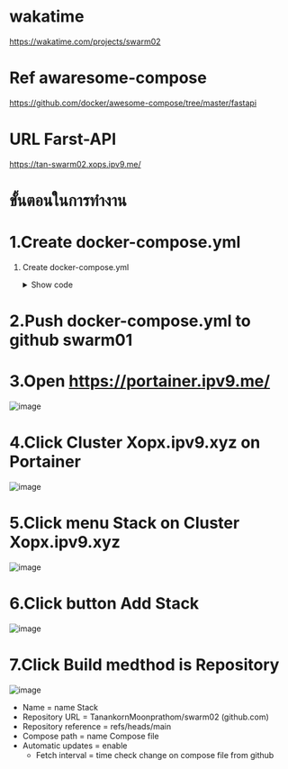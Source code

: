 # wakatime
https://wakatime.com/projects/swarm02
 
# Ref awaresome-compose
https://github.com/docker/awesome-compose/tree/master/fastapi

# URL Farst-API
https://tan-swarm02.xops.ipv9.me/


# ขั้นตอนในการทำงาน
# 1.Create docker-compose.yml
 1. Create docker-compose.yml
    <details>
    <summary>Show code</summary>

    ```ruby
    version: '3.7'
    services:
    api:
    image: tanankorn/fastapi-api:0205
    networks:
    - webproxy
    environment:
    PORT: 8000
    logging:
    driver: json-file
    volumes:
    - /var/run/docker.sock:/var/run/docker.sock
    - app:/app
    deploy:
    replicas: 1
    labels:
    - traefik.docker.network=webproxy
    - traefik.enable=true
    - traefik.http.routers.${APPNAME}-https.entrypoints=websecure
    - traefik.http.routers.${APPNAME}-https.rule=Host("${APPNAME}.xops.ipv9.me")
    - traefik.http.routers.${APPNAME}-https.tls.certresolver=default
    - traefik.http.services.${APPNAME}.loadbalancer.server.port=8000
    volumes:
    app:          
    networks:
    webproxy:
    external: true
    ```
# 2.Push docker-compose.yml to github swarm01
# 3.Open https://portainer.ipv9.me/
 
 ![image](https://user-images.githubusercontent.com/119097663/224484388-a617001c-cf34-49ce-9d7a-3c3d4b8bfc76.png)

# 4.Click Cluster Xopx.ipv9.xyz on Portainer
 
 ![image](https://user-images.githubusercontent.com/119097663/224484436-f6e5f9a5-5520-409b-8d12-1cfc947404f5.png)
 
# 5.Click menu Stack on Cluster Xopx.ipv9.xyz
 
 ![image](https://user-images.githubusercontent.com/119097663/224484471-88edcac4-dcd8-437d-b741-ead184381b48.png)

# 6.Click button Add Stack

![image](https://user-images.githubusercontent.com/119097663/224484514-0e6de6f0-c04e-44bf-bddb-df9bf0b2bb83.png)

# 7.Click Build medthod is Repository
 
 ![image](https://user-images.githubusercontent.com/119097663/224484639-134b525a-bae2-4187-92ad-f1ee12e08084.png)

 - Name = name Stack
  - Repository URL = TanankornMoonprathom/swarm02 (github.com)
  - Repository reference = refs/heads/main
  - Compose path = name Compose file
  - Automatic updates = enable
    - Fetch interval = time check change on compose file from github 
